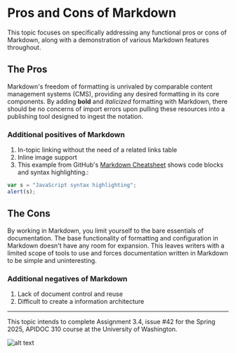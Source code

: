 # Pros and Cons of Markdown

This topic focuses on specifically addressing any functional pros or cons of Markdown, along with a demonstration of various Markdown features throughout. 

## The Pros

Markdown's freedom of formatting is unrivaled by comparable content management systems (CMS), providing any desired formatting in its core components.
By adding **bold** and _italicized_ formatting with Markdown, there should be no concerns of import errors upon pulling these resources into a publishing tool designed to ingest the notation.

### Additional positives of Markdown

1. In-topic linking without the need of a related links table
2. Inline image support
3. This example from GitHub's [Markdown Cheatsheet](https://github.com/adam-p/markdown-here/wiki/Markdown-Cheatsheet) shows code blocks and syntax highlighting.:

```javascript
var s = "JavaScript syntax highlighting";
alert(s);
```

## The Cons

By working in Markdown, you limit yourself to the bare essentials of documentation.
The base functionality of formatting and configuration in Markdown doesn't have any room for expansion.
This leaves writers with a limited scope of tools to use and forces documentation written in Markdown to be simple and uninteresting.

### Additional negatives of Markdown

1. Lack of document control and reuse
2. Difficult to create a information architecture

---

This topic intends to complete Assignment 3.4, issue #42 for the Spring 2025, APIDOC 310 course at the University of Washington.

![alt text](https://styles.redditmedia.com/t5_2skd8/styles/communityIcon_9rdnq12tkzm01.png)

